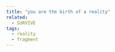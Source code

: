```yaml
---
title: "you are the birth of a reality"
related:
  - SURVIVE
tags:
  - reality
  - fragment
---
```

